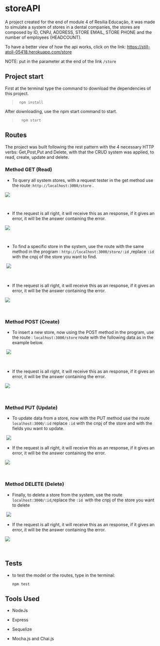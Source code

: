 
# storeAPI


 A project created for the end of module 4 of Resília Educação, it was made to simulate a system of stores in a dental companies, 
the stores are composed by ID, CNPJ, ADDRESS, STORE EMAIL, STORE PHONE and the number of employees (HEADCOUNT).

To have a better view of how the api works, click on the link: https://still-atoll-05418.herokuapp.com/store

NOTE: put in the parameter at the end of the link  `/store` 


## Project start
First at the terminal type the command to download the dependencies of this project.
> ```
>  npm install
> ```
After downloading, use the npm start command to start.
> ```
>   npm start
> ```
## Routes

   The project was built following the rest pattern with the 4 necessary HTTP verbs: Get,Post,Put and Delete, with that the CRUD system was applied, to read, create, update and delete.

### Method GET (Read)

- To query all system stores, with a request tester in the get method use the route :`http://localhost:3000/store` .

![](https://i.imgur.com/dcTrVLB.png)

​                                    <!--example done in insommnia program.-->
- If the request is all right, it will receive this as an response, if it gives an error, it will be the answer containing the error.

![](https://i.imgur.com/9fG33zl.jpg)

​                                    <!--example done in insommnia program.-->

- To find a specific store in the system, use the route with the same method in the program : `http://localhost:3000/store/:id` ,replace `:id` with the cnpj of the store you want to find.

​                        ![](https://i.imgur.com/eVwjHK6.jpg)

​                       <!--example done in insommnia program.-->
- If the request is all right, it will receive this as an response, if it gives an error, it will be the answer containing the error.

![](https://i.imgur.com/lDwL1Gh.jpg)

​                                    <!--example done in insommnia program.-->

### Method POST (Create)

- To insert a new store, now using the POST method in the program, use the route : `localhost:3000/store` route with the following data as in the example below.

​              ![](https://i.imgur.com/OhndqpN.jpg)

​                                    <!--example done in insommnia program.-->

- If the request is all right, it will receive this as an response, if it gives an error, it will be the answer containing the error.

![](https://i.imgur.com/bXXH0fV.jpg)

​                                    <!--example done in insommnia program.-->


### Method PUT (Update)

- To update data from a store, now with the PUT method use the route `localhost:3000/:id` replace `:id` with the cnpj of the store and with the fields you want to update.

​             ![](https://i.imgur.com/St5PJy7.jpg) 
                                    <!--example done in insommnia program.-->
                                    

- If the request is all right, it will receive this as an response, if it gives an error, it will be the answer containing the error.

![](https://i.imgur.com/lL6I4ZA.jpg)

​                                    <!--example done in insommnia program.-->                                    

### Method DELETE (Delete)

- Finally, to delete a store from the system, use the route `localhost:3000/:id`,replace the `:id `with the cnpj of the store you want to delete

​                           ![](https://i.imgur.com/9qQciyQ.jpg)

- If the request is all right, it will receive this as an response, if it gives an error, it will be the answer containing the error.

![](https://i.imgur.com/ikMN4H7.jpg)

​                                    <!--example done in insommnia program.-->    



## Tests

- to test the model or the routes, type in the terminal:

  ```
  npm test
  ```

  

## Tools Used 

- NodeJs

- Express

- Sequelize

- Mocha.js and Chai.js

  

